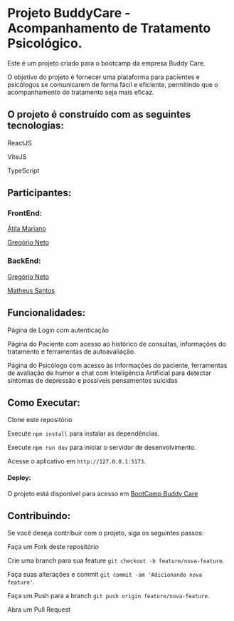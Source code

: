 # Projeto BuddyCare - Acompanhamento de Tratamento Psicológico.

Este é um projeto criado para o bootcamp da empresa Buddy Care. 

O objetivo do projeto é fornecer uma plataforma para pacientes e psicólogos se 
comunicarem de forma fácil e eficiente, permitindo que o acompanhamento do tratamento seja mais eficaz. 

## O projeto é construído com as seguintes tecnologias:

ReactJS

ViteJS

TypeScript

## Participantes:

### FrontEnd:

<a href="https://github.com/atilamariano" target="_blank" > Átila Mariano </a>

<a href="https://github.com/GregorioGrGeOtOl" target="_blank" > Gregório Neto </a>

### BackEnd:

<a href="https://github.com/GregorioGrGeOtOl" target="_blank" > Gregório Neto </a>

<a href="https://github.com/santos95mat" target="_blank" > Matheus Santos </a>

## Funcionalidades:

Página de Login com autenticação

Página do Paciente com acesso ao histórico de consultas, informações do tratamento e ferramentas de autoavaliação.

Página do Psicólogo com acesso às informações do paciente, ferramentas de avaliação de humor e chat com Inteligência Artificial para detectar sintomas de depressão e possíveis pensamentos suicidas

## Como Executar:

Clone este repositório

Execute `npm install` para instalar as dependências.

Execute `npm run dev` para iniciar o servidor de desenvolvimento.

Acesse o aplicativo em `http://127.0.0.1:5173`.

#### Deploy:

O projeto está disponível para acesso em <a href="https://" target="_blank" > BootCamp Buddy Care </a>

## Contribuindo:

Se você deseja contribuir com o projeto, siga os seguintes passos:

Faça um Fork deste repositório

Crie uma branch para sua feature `git checkout -b feature/nova-feature`.

Faça suas alterações e commit `git commit -am 'Adicionando nova feature'`.

Faça um Push para a branch `git push origin feature/nova-feature`.

Abra um Pull Request
